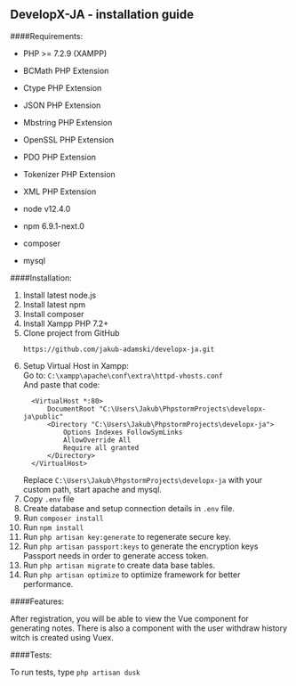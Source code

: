## DevelopX-JA - installation guide

####Requirements:

- PHP >= 7.2.9 (XAMPP)
- BCMath PHP Extension
- Ctype PHP Extension
- JSON PHP Extension
- Mbstring PHP Extension
- OpenSSL PHP Extension
- PDO PHP Extension
- Tokenizer PHP Extension
- XML PHP Extension


- node v12.4.0
- npm 6.9.1-next.0
- composer
- mysql

####Installation: 

1. Install latest node.js
2. Install latest npm
3. Install composer
4. Install Xampp PHP 7.2+
5. Clone project from GitHub   
   ```
   https://github.com/jakub-adamski/developx-ja.git
   ```
6. Setup Virtual Host in Xampp:  
   Go to: ```C:\xampp\apache\conf\extra\httpd-vhosts.conf ```  
   And paste that code:
   ```
     <VirtualHost *:80>  
         DocumentRoot "C:\Users\Jakub\PhpstormProjects\developx-ja\public"  
         <Directory "C:\Users\Jakub\PhpstormProjects\developx-ja">  
             Options Indexes FollowSymLinks
             AllowOverride All
             Require all granted  
         </Directory>  
     </VirtualHost>
   ```
   Replace ```C:\Users\Jakub\PhpstormProjects\developx-ja``` with your custom path, start apache and mysql.
7. Copy ``` .env ``` file
8. Create database and setup connection details in ``` .env ``` file.
9. Run ``` composer install ```
10. Run ``` npm install ```
11. Run ``` php artisan key:generate ``` to regenerate secure key.
12. Run ``` php artisan passport:keys ``` to generate the encryption keys Passport needs in order to generate access token.
13. Run ``` php artisan migrate ``` to create data base tables.
14. Run ``` php artisan optimize ``` to optimize framework for better performance.

####Features:

After registration, you will be able to view the Vue component for generating notes.
There is also a component with the user withdraw history witch is created using Vuex.

####Tests:

To run tests, type ``` php artisan dusk ```

